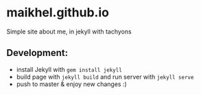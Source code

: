 # maikhel.github.io
Simple site about me, in jekyll with tachyons

## Development:

- install Jekyll with `gem install jekyll`
- build page with `jekyll build` and run server with `jekyll serve`
- push to master & enjoy new changes :)

